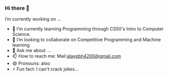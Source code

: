 ### Hi there 👋

<!--
**acoustic-reaper/acoustic-reaper** is a ✨ _special_ ✨ repository because its `README.md` (this file) appears on your GitHub profile.

Here are some ideas to get you started:

- 🔭 I’m currently working on ...
- 🌱 I’m currently learning ...
- 👯 I’m looking to collaborate on ...
- 🤔 I’m looking for help with ...
- 💬 Ask me about ...
- 📫 How to reach me: ...
- 😄 Pronouns: ...
- ⚡ Fun fact: ...
-->I’m currently working on ...
- 🌱 I’m currently learning Programming through CS50's Intro to Computer Science.
- 👯 I’m looking to collaborate on Competitive Programming and Machine learning.
- 💬 Ask me about ...
- 📫 How to reach me: Mail:alaypbh4200@gmail.com
- 😄 Pronouns: aloo
- ⚡ Fun fact: I can't crack jokes...
